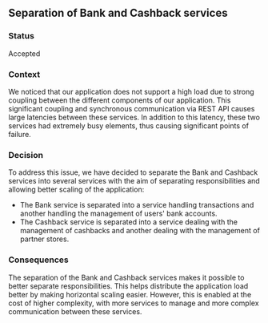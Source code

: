 ## Separation of Bank and Cashback services

### Status
Accepted

### Context
We noticed that our application does not support a high load due to strong coupling between the different components of our application. This significant coupling and synchronous communication via REST API causes large latencies between these services. In addition to this latency, these two services had extremely busy elements, thus causing significant points of failure.
### Decision
To address this issue, we have decided to separate the Bank and Cashback services into several services with the aim of separating responsibilities and allowing better scaling of the application:
- The Bank service is separated into a service handling transactions and another handling the management of users' bank accounts.
- The Cashback service is separated into a service dealing with the management of cashbacks and another dealing with the management of partner stores.
### Consequences
The separation of the Bank and Cashback services makes it possible to better separate responsibilities. This helps distribute the application load better by making horizontal scaling easier. However, this is enabled at the cost of higher complexity, with more services to manage and more complex communication between these services.